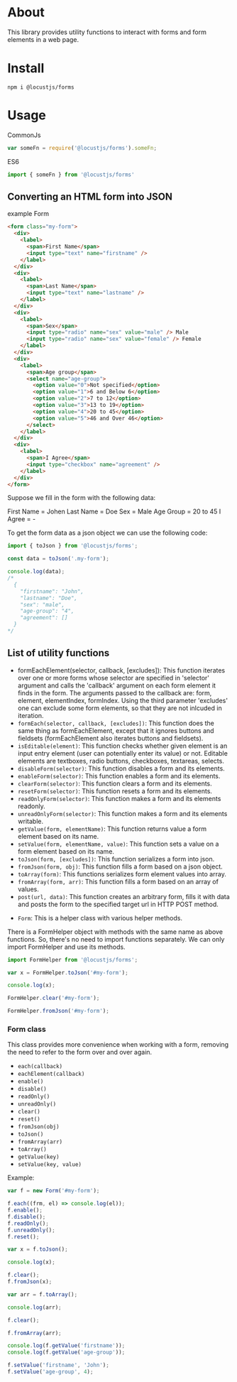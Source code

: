 # About
This library provides utility functions to interact with forms and form elements in a web page.

# Install
```
npm i @locustjs/forms
```

# Usage

CommonJs
```javascript
var someFn = require('@locustjs/forms').someFn;
```

ES6
```javascript
import { someFn } from '@locustjs/forms'
```

## Converting an HTML form into JSON
example
Form
```html
<form class="my-form">
  <div>
    <label>
      <span>First Name</span>
      <input type="text" name="firstname" />
    </label>
  </div>
  <div>
    <label>
      <span>Last Name</span>
      <input type="text" name="lastname" />
    </label>
  </div>
  <div>
    <label>
      <span>Sex</span>
      <input type="radio" name="sex" value="male" /> Male
      <input type="radio" name="sex" value="female" /> Female
    </label>
  </div>
  <div>
    <label>
      <span>Age group</span>
      <select name="age-group">
        <option value="0">Not specified</option>
        <option value="1">6 and Below 6</option>
        <option value="2">7 to 12</option>
        <option value="3">13 to 19</option>
        <option value="4">20 to 45</option>
        <option value="5">46 and Over 46</option>
      </select>
    </label>
  </div>
  <div>
    <label>
      <span>I Agree</span>
      <input type="checkbox" name="agreement" />
    </label>
  </div>
</form>
```

Suppose we fill in the form with the following data:

First Name = Johen
Last Name = Doe
Sex = Male
Age Group = 20 to 45
I Agree = -

To get the form data as a json object we can use the following code:

```javascript
import { toJson } from '@locustjs/forms';

const data = toJson('.my-form');

console.log(data);
/*
  {
    "firstname": "John",
    "lastname": "Doe",
    "sex": "male",
    "age-group": "4",
    "agreement": []
  }
*/
```
## List of utility functions
- formEachElement(selector, callback, [excludes]): This function iterates over one or more forms whose selector are specified in 'selector' argument and calls the 'callback' argument on each form element it finds in the form. The arguments passed to the callback are: form, element, elementIndex, formIndex. Using the third parameter 'excludes' one can exclude some form elements, so that they are not inlcuded in iteration.
-    `formEach(selector, callback, [excludes])`: This function does the same thing as formEachElement, except that it ignores buttons and fieldsets (formEachElement also iterates buttons and fieldsets).
-    `isEditable(element)`: This function checks whether given element is an input entry element (user can potentially enter its value) or not. Editable elements are textboxes, radio buttons, checkboxes, textareas, selects.
-    `disableForm(selector)`: This function disables a form and its elements.
-    `enableForm(selector)`: This function enables a form and its elements.
-    `clearForm(selector)`: This function clears a form and its elements.
-    `resetForm(selector)`: This function resets a form and its elements.
-    `readOnlyForm(selector)`: This function makes a form and its elements readonly.
-    `unreadOnlyForm(selector)`: This function makes a form and its elements writable.
-    `getValue(form, elementName)`: This function returns value a form element based on its name.
-    `setValue(form, elementName, value)`: This function sets a value on a form element based on its name.
-    `toJson(form, [excludes])`: This function serializes a form into json.
-    `fromJson(form, obj)`: This function fills a form based on a json object.
-    `toArray(form)`: This functions serializes form element values into array.
-    `fromArray(form, arr)`: This function fills a form based on an array of values.
-    `post(url, data)`: This function creates an arbitrary form, fills it with data and posts the form to the specified target url in HTTP POST method.
*    `Form`: This is a helper class with various helper methods.

There is a FormHelper object with methods with the same name as above functions. So, there's no need to import functions separately. We can only import FormHelper and use its methods.

```javascript
import FormHelper from '@locustjs/forms';

var x = FormHelper.toJson('#my-form');

console.log(x);

FormHelper.clear('#my-form');

FormHelper.fromJson('#my-form');
```

### Form class
This class provides more convenience when working with a form, removing the need to refer to the form over and over again.

- `each(callback)`
- `eachElement(callback)`
- `enable()`
- `disable()`
- `readOnly()`
- `unreadOnly()`
- `clear()`
- `reset()`
- `fromJson(obj)`
- `toJson()`
- `fromArray(arr)`
- `toArray()`
- `getValue(key)`
- `setValue(key, value)`

Example:
```javascript
var f = new Form('#my-form');

f.each((frm, el) => console.log(el));
f.enable();
f.disable();
f.readOnly();
f.unreadOnly();
f.reset();

var x = f.toJson();

console.log(x);

f.clear();
f.fromJson(x);

var arr = f.toArray();

console.log(arr);

f.clear();

f.fromArray(arr);

console.log(f.getValue('firstname'));
console.log(f.getValue('age-group'));

f.setValue('firstname', 'John');
f.setValue('age-group', 4);
```
